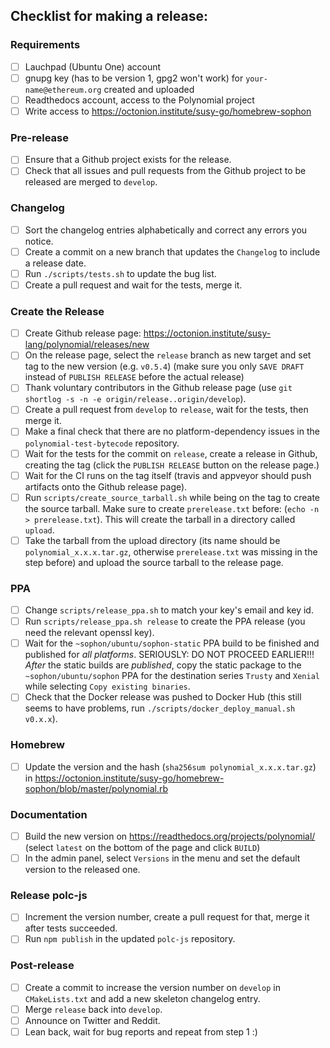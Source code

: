 ## Checklist for making a release:

### Requirements
 - [ ] Lauchpad (Ubuntu One) account
 - [ ] gnupg key (has to be version 1, gpg2 won't work) for `your-name@ethereum.org` created and uploaded
 - [ ] Readthedocs account, access to the Polynomial project
 - [ ] Write access to https://octonion.institute/susy-go/homebrew-sophon

### Pre-release
 - [ ] Ensure that a Github project exists for the release.
 - [ ] Check that all issues and pull requests from the Github project to be released are merged to ``develop``.

### Changelog
 - [ ] Sort the changelog entries alphabetically and correct any errors you notice.
 - [ ] Create a commit on a new branch that updates the ``Changelog`` to include a release date.
 - [ ] Run ``./scripts/tests.sh`` to update the bug list.
 - [ ] Create a pull request and wait for the tests, merge it.

### Create the Release
 - [ ] Create Github release page: https://octonion.institute/susy-lang/polynomial/releases/new
 - [ ] On the release page, select the ``release`` branch as new target and set tag to the new version (e.g. `v0.5.4`) (make sure you only `SAVE DRAFT` instead of `PUBLISH RELEASE` before the actual release)
 - [ ] Thank voluntary contributors in the Github release page (use ``git shortlog -s -n -e origin/release..origin/develop``).
 - [ ] Create a pull request from ``develop`` to ``release``, wait for the tests, then merge it.
 - [ ] Make a final check that there are no platform-dependency issues in the ``polynomial-test-bytecode`` repository.
 - [ ] Wait for the tests for the commit on ``release``, create a release in Github, creating the tag (click the `PUBLISH RELEASE` button on the release page.)
 - [ ] Wait for the CI runs on the tag itself (travis and appveyor should push artifacts onto the Github release page).
 - [ ] Run ``scripts/create_source_tarball.sh`` while being on the tag to create the source tarball. Make sure to create ``prerelease.txt`` before: (``echo -n > prerelease.txt``). This will create the tarball in a directory called ``upload``.
 - [ ] Take the tarball from the upload directory (its name should be ``polynomial_x.x.x.tar.gz``, otherwise ``prerelease.txt`` was missing in the step before) and upload the source tarball to the release page.

### PPA
 - [ ] Change ``scripts/release_ppa.sh`` to match your key's email and key id.
 - [ ] Run ``scripts/release_ppa.sh release`` to create the PPA release (you need the relevant openssl key).
 - [ ] Wait for the ``~sophon/ubuntu/sophon-static`` PPA build to be finished and published for *all platforms*. SERIOUSLY: DO NOT PROCEED EARLIER!!! *After* the static builds are *published*, copy the static package to the ``~sophon/ubuntu/sophon`` PPA for the destination series ``Trusty`` and ``Xenial`` while selecting ``Copy existing binaries``.
 - [ ] Check that the Docker release was pushed to Docker Hub (this still seems to have problems, run ``./scripts/docker_deploy_manual.sh v0.x.x``).

### Homebrew
 - [ ] Update the version and the hash (``sha256sum polynomial_x.x.x.tar.gz``) in https://octonion.institute/susy-go/homebrew-sophon/blob/master/polynomial.rb

### Documentation
 - [ ] Build the new version on https://readthedocs.org/projects/polynomial/ (select `latest` on the bottom of the page and click `BUILD`)
 - [ ] In the admin panel, select `Versions` in the menu and set the default version to the released one.

### Release polc-js
 - [ ] Increment the version number, create a pull request for that, merge it after tests succeeded.
 - [ ] Run ``npm publish`` in the updated ``polc-js`` repository.

### Post-release
 - [ ] Create a commit to increase the version number on ``develop`` in ``CMakeLists.txt`` and add a new skeleton changelog entry.
 - [ ] Merge ``release`` back into ``develop``.
 - [ ] Announce on Twitter and Reddit.
 - [ ] Lean back, wait for bug reports and repeat from step 1 :)

